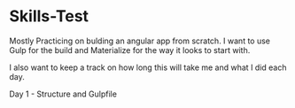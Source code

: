 # Skills-Test
Mostly Practicing on bulding an angular app from scratch. 
I want to use Gulp for the build and Materialize for the way it looks to start with.

I also want to keep a track on how long this will take me and what I did each day.

Day 1 - Structure and Gulpfile
